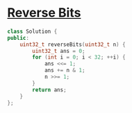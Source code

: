 # [Reverse Bits](https://leetcode.com/problems/reverse-bits/)

```c++
class Solution {
public:
    uint32_t reverseBits(uint32_t n) {
        uint32_t ans = 0;
        for (int i = 0; i < 32; ++i) {
            ans <<= 1;
            ans += n & 1;
            n >>= 1;
        }
        return ans;
    }
};
```